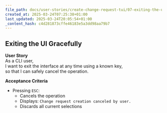 ```yaml
---
file_path: docs/user-stories/create-change-request-tui/07-exiting-the-ui-gracefully.md
created_at: 2025-03-24T07:25:38+01:00
last_updated: 2025-03-24T20:05:54+01:00
_content_hash: c4d281873cffe46183e5a3dd98aa79b7
---
```


## Exiting the UI Gracefully

**User Story**  
As a CLI user,  
I want to exit the interface at any time using a known key,  
so that I can safely cancel the operation.

**Acceptance Criteria**
- Pressing `ESC`:
  - Cancels the operation
  - Displays: `Change request creation canceled by user.`
  - Discards all current selections